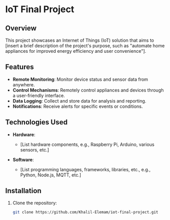 # IoT Final Project

## Overview

This project showcases an Internet of Things (IoT) solution that aims to [insert a brief description of the project's purpose, such as "automate home appliances for improved energy efficiency and user convenience"]. 

## Features

- **Remote Monitoring**: Monitor device status and sensor data from anywhere.
- **Control Mechanisms**: Remotely control appliances and devices through a user-friendly interface.
- **Data Logging**: Collect and store data for analysis and reporting.
- **Notifications**: Receive alerts for specific events or conditions.

## Technologies Used

- **Hardware**: 
  - [List hardware components, e.g., Raspberry Pi, Arduino, various sensors, etc.]
  
- **Software**: 
  - [List programming languages, frameworks, libraries, etc., e.g., Python, Node.js, MQTT, etc.]

## Installation

1. Clone the repository:
   ```bash
   git clone https://github.com/Khalil-Elemam/iot-final-project.git
